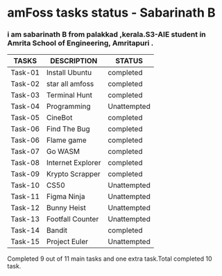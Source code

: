 # amFoss tasks status - Sabarinath B
### i am sabarinath B from palakkad ,kerala.S3-AIE student in Amrita School of Engineering, Amritapuri .

| TASKS | DESCRIPTION | STATUS |
| -------------| ------------- | ------------- |
| Task-01| Install Ubuntu   | completed  |
| Task-02| star all amfoss  | completed |
| Task-03| Terminal Hunt  | completed  |
| Task-04|  Programming | Unattempted |
| Task-05|  CineBot | completed  |
| Task-06| Find The Bug | completed |
| Task-06| Flame game | completed  |
| Task-07| Go WASM  | completed  |
| Task-08| Internet Explorer| completed  |
| Task-09| Krypto Scrapper | completed |
| Task-10| CS50| Unattempted   |
| Task-11| Figma Ninja| Unattempted  |
| Task-12| Bunny Heist | Unattempted  |
| Task-13| Footfall Counter | Unattempted   |
| Task-14| Bandit| completed  |
| Task-15| Project Euler | Unattempted  |


Completed 9 out of 11 main tasks and one extra task.Total completed 10 task.
